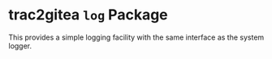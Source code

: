 # trac2gitea `log` Package

This provides a simple logging facility with the same interface as the system logger.